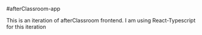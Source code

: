 #afterClassroom-app

This is an iteration of afterClassroom frontend.
I am using React-Typescript for this iteration